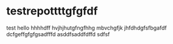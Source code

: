 # testrepottttgfgfdf
test
hello
hhhhdff
hvjhjhutgfngfhhg
mbvchgfjk
jhfdhdgfsfbgafdf
dcfgeffgfgfgsadfffd
asddfsaddfdffd
sdfsf
